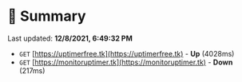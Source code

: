 # 📖 Summary
Last updated: **12/8/2021, 6:49:32 PM**

- `GET` [https://uptimerfree.tk](https://uptimerfree.tk) - **Up** (4028ms)
- `GET` [https://monitoruptimer.tk](https://monitoruptimer.tk) - **Down** (217ms)
